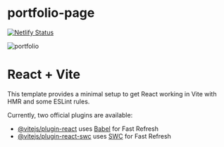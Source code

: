 # portfolio-page

[![Netlify Status](https://api.netlify.com/api/v1/badges/38fa8b6a-0c51-4f43-8b56-e3a9a3a5c5f7/deploy-status)](https://app.netlify.com/sites/tranquil-cuchufli-fe000b/deploys)

![portfolio](https://github.com/Osgoroth/portfolio-page/assets/46662617/edae18c1-fb5a-4908-8ffa-29f874aaa67e)

# React + Vite

This template provides a minimal setup to get React working in Vite with HMR and some ESLint rules.

Currently, two official plugins are available:

- [@vitejs/plugin-react](https://github.com/vitejs/vite-plugin-react/blob/main/packages/plugin-react/README.md) uses [Babel](https://babeljs.io/) for Fast Refresh
- [@vitejs/plugin-react-swc](https://github.com/vitejs/vite-plugin-react-swc) uses [SWC](https://swc.rs/) for Fast Refresh
